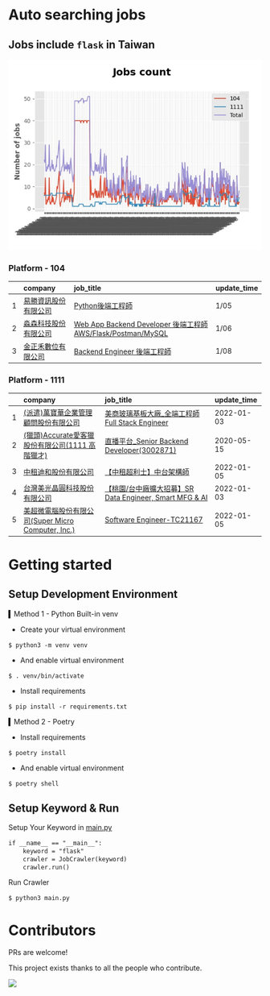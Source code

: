 # Auto searching jobs

## Jobs include `flask` in Taiwan 

 ![image](./doc/plot_img.jpg)


### Platform - 104


|    | company                                                                              | job_title                                                                                                                | update_time   |
|---:|:-------------------------------------------------------------------------------------|:-------------------------------------------------------------------------------------------------------------------------|:--------------|
|  1 | [易勝資訊股份有限公司](https://www.104.com.tw/company/1a2x6bj8og?jobsource=jolist_d_relevance) | [Python後端工程師](https://www.104.com.tw/job/76vbt?jobsource=jolist_d_relevance)                                             | 1/05          |
|  2 | [淼森科技股份有限公司](https://www.104.com.tw/company/1a2x6blm7t?jobsource=jolist_d_relevance) | [Web App Backend Developer 後端工程師 AWS/Flask/Postman/MySQL](https://www.104.com.tw/job/7a7i3?jobsource=jolist_d_relevance) | 1/06          |
|  3 | [金正禾數位有限公司](https://www.104.com.tw/company/1a2x6bl4su?jobsource=jolist_d_date)       | [Backend Engineer 後端工程師](https://www.104.com.tw/job/720ep?jobsource=jolist_d_date)                                       | 1/08          |

### Platform - 1111


|    | company                                                                          | job_title                                                                             | update_time   |
|---:|:---------------------------------------------------------------------------------|:--------------------------------------------------------------------------------------|:--------------|
|  1 | [(派遣)萬寶華企業管理顧問股份有限公司](https://www.1111.com.tw/corp/9590529/)                     | [美商玻璃基板大廠_全端工程師Full Stack Engineer](https://www.1111.com.tw/job/98565216/)            | 2022-01-03    |
|  2 | [(獵頭)Accurate愛客獵股份有限公司(1111 高階獵才)](https://www.1111.com.tw/corp/69647966/)       | [直播平台_Senior Backend Developer(3002871)](https://www.1111.com.tw/job/85960420/)       | 2020-05-15    |
|  3 | [中租迪和股份有限公司](https://www.1111.com.tw/corp/2850037/)                              | [【中租超利士】中台架構師](https://www.1111.com.tw/job/97507405/)                                 | 2022-01-05    |
|  4 | [台灣美光晶圓科技股份有限公司](https://www.1111.com.tw/corp/9622349/)                          | [【桃園/台中廠擴大招募】SR Data Engineer, Smart MFG & AI](https://www.1111.com.tw/job/97430508/) | 2022-01-03    |
|  5 | [美超微電腦股份有限公司(Super Micro Computer, Inc.)](https://www.1111.com.tw/corp/9530088/) | [Software Engineer-TC21167](https://www.1111.com.tw/job/98544764/)                    | 2022-01-05    |



# Getting started
## Setup Development Environment
▍Method 1 - Python Built-in venv

- Create your virtual environment
```
$ python3 -m venv venv
```
- And enable virtual environment
```
$ . venv/bin/activate
```
- Install requirements
```
$ pip install -r requirements.txt 
```

▍Method 2 - Poetry
- Install requirements
```
$ poetry install
```
- And enable virtual environment
```
$ poetry shell
```

## Setup Keyword & Run

Setup Your Keyword in [main.py](./main.py#L88)
```
if __name__ == "__main__":
    keyword = "flask"
    crawler = JobCrawler(keyword)
    crawler.run()
```

Run Crawler
```
$ python3 main.py
```

# Contributors
PRs are welcome!

This project exists thanks to all the people who contribute.

<a href="https://github.com/hsuanchi/auto-search-flask-job/graphs/contributors">
  <img src="https://contrib.rocks/image?repo=hsuanchi/auto-search-flask-job"/>
</a>
